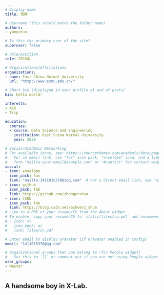 ```yaml
---
# Display name
title: 杨舜

# Username (this should match the folder name)
authors:
- yangshun

# Is this the primary user of the site?
superuser: false

# Role/position
role: 2020本

# Organizations/Affiliations
organizations:
- name: East China Normal University
  url: "http://www.ecnu.edu.cn/"

# Short bio (displayed in user profile at end of posts)
bio: hello world!

interests:
- ACG
- Trip

education:
  courses:
  - course: Data Science and Engineering
    institution: East China Normal University
    year: 2020

# Social/Academic Networking
# For available icons, see: https://sourcethemes.com/academic/docs/page-builder/#icons
#   For an email link, use "fas" icon pack, "envelope" icon, and a link in the
#   form "mailto:your-email@example.com" or "#contact" for contact widget.
social:
- icon: envelope
  icon_pack: fas
  link: "mailto:1411015378@1qq.com"  # For a direct email link, use "mailto:test@example.org".
- icon: github
  icon_pack: fab
  link: https://github.com/zhongershun
- icon: CSDN
  icon_pack: fab
  link: https://blog.csdn.net/Schwarz_shun
# Link to a PDF of your resume/CV from the About widget.
# To enable, copy your resume/CV to `static/files/cv.pdf` and uncomment the lines below.
# - icon: cv
#   icon_pack: ai
#   link: files/cv.pdf

# Enter email to display Gravatar (if Gravatar enabled in Config)
email: "1411015378@qq.com"

# Organizational groups that you belong to (for People widget)
#   Set this to `[]` or comment out if you are not using People widget.
user_groups:
- Master
---
```


## A handsome boy in X-Lab.
